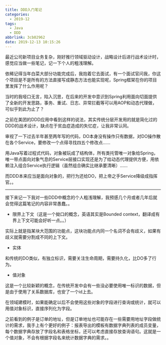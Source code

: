 ```yaml
---
title: DDD入门笔记
categories:
  - 2019-12
tags:
  - Java
  - DDD
abbrlink: 3cb02962
date: 2019-12-13 10:15:26
---
```


最近公司新项目业务复杂，刚好推行领域驱动设计，战略设计后进行战术设计时，感觉应当做一些笔记，记一下个人的粗浅理解。

依稀记得当年白菜大部分功能完成后，我抱着它去面试，有一个面试官问我，你这个项目是不是所有的方法直接写成静态方法也能实现呢，Spring框架在你的项目里发挥了什么作用呢？

当时的我哑口无言，陷入沉思，在后来的开发中意识到Spring利用面向切面提供了全新的开发思路，事务、重试、日志、异常拦截等可以用AOP和动态代理做，可似乎到此为止了？

之前在美团的DDD应用中看到这样的说法，其实传统分层开发用的就是简化过的DDD的战术设计，缺点在于贫血症造成的失忆症，让我非常认同。

审视了一下过去半年甚至两年写的代码，DO本身没有操作只有数据，对DO操作散在各个Service，要修改一个点得寻找四五个修改点……

用Java写着过程式代码，对象被玩成了结构体，所有类托管唯一对象给Spring，唯一带点面向对象气息的Service层接口实现还是为了给动态代理提供方便，用依赖注入组合Service执行逻辑（虽然组合确实比继承要清晰）……

而DDD本来应当是面向对象的，把行为还给DO，把上帝之手Service降级成指挥官。。

---

接下来记一下我对一些DDD中概念的个人粗浅理解，我预感几个月或者几年后就会觉得这篇笔记的内容非常愚蠢。。

- 限界上下文（这是一个拗口的概念，英语其实是Bounded context，翻译成有界上下文可能会好听一点。。）

实际上就是指某块大范围的功能点，这块功能点内同一个名词不会有歧义，如果有歧义就需要分割成不同的上下文。

- 实体

和传统的DO类似，有独立标识，需要关注生命周期，需要持久化，比DO多了行为。

- 值对象

这是一个比较新颖的概念，在传统开发中会有一些没必要使用唯一标识的数据，但是由于使用了关系数据库，也安了一个id上去。

在领域建模时，如果能确定以后不会使用这些对象的字段进行查询或统计，就可以用值对象标识，直接序列化为字段。

之前看到的例子是订单的地址，但是订单地址也可能存在一些需要用地址字段做统计的需求，我手上有个更好的例子：报表导出的模板有数据字典列表的成员变量，每个数据字典存放了字段名和表格坐标，还可以考虑直接存放查询语句。这就是一个值对象，不会有根据字段名来统计数据字典的需求。。


















